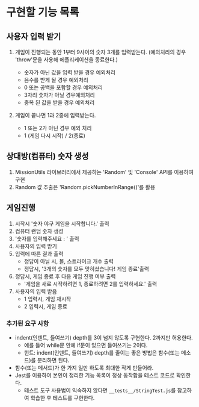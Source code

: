 # 구현할 기능 목록 

## 사용자 입력 받기
1. 게임이 진행되는 동안 1부터 9사이의 숫자 3개를 입력받는다.
    (예의처리의 경우 'throw'문을 사용해 에플리케이션을 종료한다.)
    - 숫자가 아닌 값을 입력 받을 경우 예외처리
    - 음수를 받게 될 경우 예외처리
    - 0 또는 공백을 포함할 경우 예외처리
    - 3자리 숫자가 아닐 경우예외처리
    - 중복 된 값을 받을 경우 예외처리

2. 게임이 끝나면 1과 2중에 입력받는다.
    - 1 또는 2가 아닌 경우 예외 처리
    - 1 (게임 다시 시작) / 2(종료)


## 상대방(컴퓨터) 숫자 생성
1. MissionUtils 라이브러리에서 제공하는 'Random' 및 'Console' API를 이용하여 구현
2. Random 값 추출은 'Random.pickNumberInRange()'를 활용


## 게임진행
1. 시작시 '숫자 야구 게임을 시작합니다.' 출력
2. 컴퓨터 랜덤 숫자 생성
3. '숫자를 입력해주세요 : ' 출력
4. 사용자의 입력 받기
5. 입력에 따른 결과 출력
    - 정답이 아닐 시, 볼, 스트라이크 개수 출력
    - 정답시, '3개의 숫자를 모두 맞히셨습니다! 게임 종료'출력
5. 정답시, 게임 종료 후 다음 게임 진행 여부 출력
    - '게임을 새로 시작하려면 1, 종료하려면 2를 입력하세요.' 출력
6. 사용자의 입력 받음
    - 1 입력시, 게임 재시작
    - 2 입력시, 게임 종료

### 추가된 요구 사항

- indent(인덴트, 들여쓰기) depth를 3이 넘지 않도록 구현한다. 2까지만 허용한다.
  - 예를 들어 while문 안에 if문이 있으면 들여쓰기는 2이다.
  - 힌트: indent(인덴트, 들여쓰기) depth를 줄이는 좋은 방법은 함수(또는 메소드)를 분리하면 된다.
- 함수(또는 메서드)가 한 가지 일만 하도록 최대한 작게 만들어라.
- Jest를 이용하여 본인이 정리한 기능 목록이 정상 동작함을 테스트 코드로 확인한다.
  - 테스트 도구 사용법이 익숙하지 않다면 `__tests__/StringTest.js`를 참고하여 학습한 후 테스트를 구현한다.
